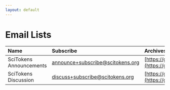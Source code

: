 ```yaml
---
layout: default
---
```


# [](#header-1)Email Lists

| Name                    | Subscribe                                 | Archives                                                     |
|:------------------------|:------------------------------------------|:-------------------------------------------------------------|
| SciTokens Announcements | [announce+subscribe@scitokens.org](mailto:announce+subscribe@scitokens.org) | [https://groups.google.com/a/scitokens.org/d/forum/announce](https://groups.google.com/a/scitokens.org/d/forum/announce) |
| SciTokens Discussion    | [discuss+subscribe@scitokens.org](mailto:discuss+subscribe@scitokens.org)  | [https://groups.google.com/a/scitokens.org/d/forum/discuss](https://groups.google.com/a/scitokens.org/d/forum/discuss) |
